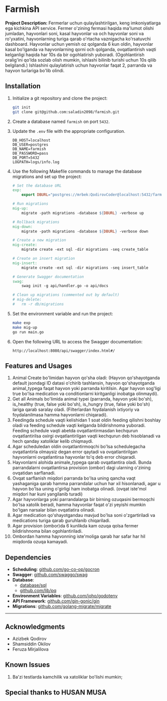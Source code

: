 # Farmish

**Project Description:**
Fermerlar uchun qulaylashtirilgan, keng imkoniyatlarga ega kichkina API service.
Fermer o'zining fermasi haqida ma'lumot olishi jumladan, hayvonlari soni, kasal hayvonlar va och hayvonlar soni va ro'yxatini, hayvonlarning turiga qarab o'rtacha vaznigacha ko'rsatuvchi dashboard.
Hayvonlar uchun yemish oz qolganda 6 kun oldin, hayvonlar kasal bo'lganda va hayvonlarning qorni och qolganda, ovqatlantirish vaqti kelganligi haqida har 10s da bir ogohlatirish yuboradi. (Ogohlantirish oralig'ini qo'lda sozlab olish mumkin, ishlashi bilinib turishi uchun 10s qilib belgilandi.)
Ishlashini qulaylatirish uchun hayvonlar faqat 2, parranda va hayvon turlariga bo'lib olindi.

## Installation

1. Initialize a git repository and clone the project:
    ```sh
    git init
    git clone git@github.com:saladin2098/farmish.git
    ```
2. Create a database named `farmish` on port `5432`.
3. Update the `.env` file with the appropriate configuration.
   ```.env
   DB_HOST=localhost
   DB_USER=postgres
   DB_NAME=farmish
   DB_PASSWORD=pass
   DB_PORT=5432
   LOGPATH=logs/info.log
   ```

4. Use the following Makefile commands to manage the database migrations and set up the project:
    ```makefile
    # Set the database URL
    exp:
        export DBURL="postgres://mrbek:QodirovCoder@localhost:5432/farmish?sslmode=disable"

    # Run migrations
    mig-up:
        migrate -path migrations -database ${DBURL} -verbose up

    # Rollback migrations
    mig-down:
        migrate -path migrations -database ${DBURL} -verbose down

    # Create a new migration
    mig-create:
        migrate create -ext sql -dir migrations -seq create_table

    # Create an insert migration
    mig-insert:
        migrate create -ext sql -dir migrations -seq insert_table

    # Generate Swagger documentation
    swag:
        swag init -g api/handler.go -o api/docs

    # Clean up migrations (commented out by default)
    # mig-delete:
    #   rm -r db/migrations
    ```
5. Set the environment variable and run the project:
    ```sh
    make exp
    make mig-up
    go run main.go
    ```
6. Open the following URL to access the Swagger documentation:
    ```
    http://localhost:8080/api/swagger/index.html#/
    ```

## Features and Usages
1. Animal Create bo'limidan hayvon qo'sha oladi: (Hayvon qo'shayotganda default jsondagi ID datasi o'chirib tashlansin, hayvon qo'shayotganda animal_typega faqat hayvon yoki parranda kiritilsin. Agar hayvon sog'ligi true bo'lsa medication va conditionlarni kiritganligi inobatga olinmaydi).
2. Get all Animals bo'limida animal typei (parranda, hayvon yoki bo'sh), is_healthy (true, false yoki bo'sh), is_hungry (true, false yoki bo'sh) lariga qarab saralay oladi. (Filterlardan foydalanish ixtiyoriy va foydalanilmasa hamma hayvonlarni chiqaradi).
3. Feedingda schedule vaqti kelishidan 1 soat oldin feeding qilishni boshlay oladi va feeding schedule vaqti kelganda bildirishnoma yuboradi. Feeding schedule vaqti abetda ovqatlantirmasdan kechqurun ovqatlantirilsa oxirgi ovqatlantirilgan vaqti kechqurun deb hisoblanadi va hech qanday xatoliklar kelib chiqmaydi.
4. Agar scheduledan oldin ovqatlantirmoqchi bo'lsa schedulegacha ovqatlantirla olmaysiz degan error qaytadi va ovqatlantirilgan hayvonlarni ovqatlantirsa hayvonlar to'q deb error chiqaradi.
5. Hayvonlarni alohida animale_typega qarab ovqatlantira oladi. Bunda parrandalarni ovqatlantirsa provision (ombor) dagi ularning o'zining ovqatidan sarflanadi.
6. Ovqat sarflanish miqdori parranda bo'lsa uning qancha vaqt yashaganiga qarab hamma parrandalar uchun har xil hisonlanadi, agar u hayvon bo'lsa uning o'girligi ham inobatga olinadi. (ovqat iste'mol miqdori har kuni yangilanib turadi)
7. Agar hayvonlarga yoki parrandalarga bir birning ozuqasini bermoqchi bo'lsa xatolik beradi, hamma hayvonlar faqat o'zi yeyishi mumkin bo'lgan narsalar bilan ovqatlatira olinadi.
8. Agar medication qo'shayotgandau mavjud bo'lsa soni o'zgartiriladi va medications turiga qarab guruhlanib chiqariladi.
9. Agar provision (ombor)da 6 kunlikda kam ozuqa qolsa fermer bildirishnoma bilan ogohlantiriladi.
10. Ombordan hamma hayvonning iste'moliga qarab har safar har hil miqdorda ozuqa kamayadi. 

## Dependencies

- **Scheduling**: [github.com/go-co-op/gocron](https://github.com/go-co-op/gocron)
- **Swagger**: [github.com/swaggo/swag](https://github.com/swaggo/swag)
- **Database**:
    - [database/sql](https://golang.org/pkg/database/sql/)
    - [github.com/lib/pq](https://github.com/lib/pq)
- **Environment Variables**: [github.com/joho/godotenv](https://github.com/joho/godotenv)
- **API Framework**: [github.com/gin-gonic/gin](https://github.com/gin-gonic/gin)
- **Migrations**: [github.com/golang-migrate/migrate](https://github.com/golang-migrate/migrate)
****
## Acknowledgments

- Azizbek Qodirov
- Shamsiddin Okilov
- Feruza Mirjalilova

## Known Issues
1. Ba'zi testlarda kamchilik va xatoliklar bo'lishi mumkin;


## Special thanks to HUSAN MUSA